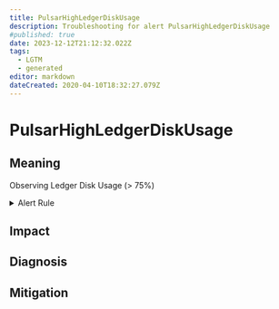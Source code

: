 ```yaml
---
title: PulsarHighLedgerDiskUsage
description: Troubleshooting for alert PulsarHighLedgerDiskUsage
#published: true
date: 2023-12-12T21:12:32.022Z
tags: 
  - LGTM
  - generated
editor: markdown
dateCreated: 2020-04-10T18:32:27.079Z
---
```


# PulsarHighLedgerDiskUsage

## Meaning
[//]: # "Short paragraph that explains what the alert means"
Observing Ledger Disk Usage (> 75%)

<details>
  <summary>Alert Rule</summary>

{{% rule "pulsar/pulsar-internal.yml" "PulsarHighLedgerDiskUsage" %}}

<!-- Rule when generated

```yaml
alert: PulsarHighLedgerDiskUsage
expr: sum(bookie_ledger_dir__pulsar_data_bookkeeper_ledgers_usage) by (kubernetes_pod_name) > 75
for: 1h
labels:
    severity: critical
annotations:
    summary: Pulsar high ledger disk usage (instance {{ $labels.instance }})
    description: |-
        Observing Ledger Disk Usage (> 75%)
          VALUE = {{ $value }}
          LABELS = {{ $labels }}
    runbook: https://github.com/srerun/prometheus-alerts/blob/main/content/runbooks/pulsar-internal/PulsarHighLedgerDiskUsage.md

```

-->

</details>


## Impact
[//]: # "What could / will happen if the alert is not addressed"



## Diagnosis
[//]: # "Steps to take to identify the cause of the problem"



## Mitigation
[//]: # "The steps necessary to resolve the alert"
